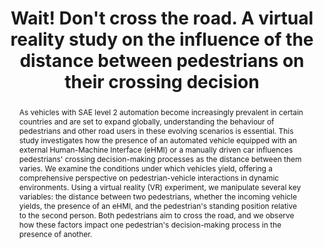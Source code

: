 ---
layout: publication
sitemap: false
title: "Wait! Don't cross the road. A virtual reality study on the influence of the distance between pedestrians on their crossing decision"
authors: Alam, M. S., Martens, M.,& Bazilinskyy, P.
pdf:
image: multiped-pedestrian.jpg
display: Submitted for publication.
year: 
doi: 
code: https://github.com/bazilinskyy/multiped
abstract: "As vehicles with SAE level 2 automation become increasingly prevalent in certain countries and are set to expand globally, understanding the behaviour of pedestrians and other road users in these evolving scenarios is essential. This study investigates how the presence of an automated vehicle equipped with an external Human-Machine Interface (eHMI) or a manually driven car influences pedestrians' crossing decision-making processes as the distance between them varies. We examine the conditions under which vehicles yield, offering a comprehensive perspective on pedestrian-vehicle interactions in dynamic environments. Using a virtual reality (VR) experiment, we manipulate several key variables: the distance between two pedestrians, whether the incoming vehicle yields, the presence of an eHMI, and the pedestrian's standing position relative to the second person. Both pedestrians aim to cross the road, and we observe how these factors impact one pedestrian's decision-making process in the presence of another."
---